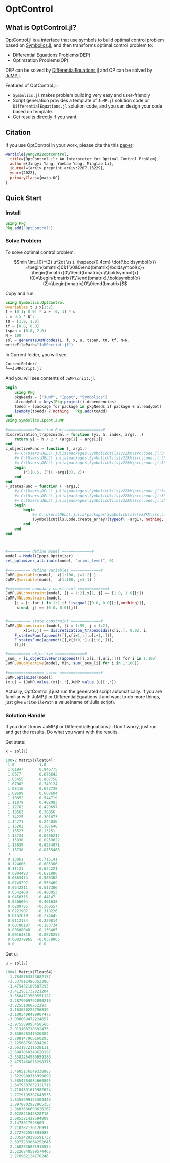 # OptControl

## What is OptControl.jl?

OptControl.jl is a interface that use symbols to build optimal control problem based on [Symbolics.jl](https://symbolics.juliasymbolics.org/dev/), and then transforms optimal control problem to:

* Differential Equations Problems(DEP)
* Optimzation Problems(OP)

DEP can be solved by [DifferentialEquations.jl](https://diffeq.sciml.ai/dev/) and OP can be solved by [JuMP.jl](https://jump.dev/JuMP.jl/stable/)

Features of OptControl.jl:

* `Symbolics.jl` makes problem building very easy and user-friendly
* Script generation provides a template of `JuMP.jl` solution code or `DifferentialEquations.jl` solution code, and you can design your code based on template.
* Get results directly if you want.

## Citation

If you use OptControl in your work, please cite the this [paper](https://arxiv.org/abs/2207.13229):

```bib
@article{yang2022optcontrol,
  title={OptControl.jl: An Interpreter for Optimal Control Problem},
  author={Jingyi Yang, Yuebao Yang, Mingtao Li},
  journal={arXiv preprint arXiv:2207.13229},
  year={2022},
  primaryClass={math.OC}
}
```

## Quick Start

### Install

```julia
using Pkg
Pkg.add("OptControl")
```

### Solve Problem

To solve optimal control problem:

```math
min \int_{0}^{2} u^2dt \\s.t. \hspace{0.4cm} \dot{\boldsymbol{x}} =\begin{bmatrix}0&1 \\0&0\end{bmatrix}\boldsymbol{x}+ \begin{bmatrix}0\\1\end{bmatrix}u\\\boldsymbol{x}(0)=\begin{bmatrix}1\\1\end{bmatrix},\boldsymbol{x}(2)=\begin{bmatrix}0\\0\end{bmatrix}
```

Copy and run:

```julia
using Symbolics,OptControl
@variables t u x[1:2]
f = [0 1; 0 0] * x + [0, 1] * u
L = 0.5 * u^2
t0 = [1.0, 1.0]
tf = [0.0, 0.0]
tspan = (0.0, 2.0)
N = 100
sol = generateJuMPcodes(L, f, x, u, tspan, t0, tf; N=N, 
writeFilePath="JuMPscript.jl")
```

In Current folder, you will see

```powershell
CurrentFolder/
└──JuMPscript.jl
```

And you will see contents of `JuMPscript.jl`

```julia
begin
    using Pkg
    pkgNeeds = ["JuMP", "Ipopt", "Symbolics"]
    alreadyGet = keys(Pkg.project().dependencies)
    toAdd = [package for package in pkgNeeds if package ∉ alreadyGet]
    isempty(toAdd) ? nothing : Pkg.add(toAdd)
end
using Symbolics,Ipopt,JuMP

#============Function Parts================#
discretization_trapezoidal = function (yi, h, index, args...)
    return yi + h / 2 * (args[1] + args[2])
end
L_objectiveFunc = function (ˍ₋arg1,)
    #= C:\Users\DELL\.julia\packages\SymbolicUtils\v2ZkM\src\code.jl:349 =#
    #= C:\Users\DELL\.julia\packages\SymbolicUtils\v2ZkM\src\code.jl:350 =#
    #= C:\Users\DELL\.julia\packages\SymbolicUtils\v2ZkM\src\code.jl:351 =#
    begin
        (*)(0.5, (^)(ˍ₋arg1[3], 2))
    end
end
F_statesFunc = function (ˍ₋arg1,)
    #= C:\Users\DELL\.julia\packages\SymbolicUtils\v2ZkM\src\code.jl:349 =#
    #= C:\Users\DELL\.julia\packages\SymbolicUtils\v2ZkM\src\code.jl:350 =#
    #= C:\Users\DELL\.julia\packages\SymbolicUtils\v2ZkM\src\code.jl:351 =#
    begin
        begin
            #= C:\Users\DELL\.julia\packages\SymbolicUtils\v2ZkM\src\code.jl:444 =#
            (SymbolicUtils.Code.create_array)(typeof(ˍ₋arg1), nothing, Val{1}(), Val{(2,)}(), (getindex)(ˍ₋arg1, 2), ˍ₋arg1[3])
        end
    end
end



#========== define model =============#
model = Model(Ipopt.Optimizer)
set_optimizer_attribute(model, "print_level", 0)

#========== define variables =============#
JuMP.@variable(model,  x[1:100, j=1:2] )
JuMP.@variable(model,  u[1:100, j=1:1] )

#========== boundary constraint =============#
JuMP.@NLconstraint(model, [j = 1:2],x[1, j] == [1.0, 1.0][j])
JuMP.@NLconstraint(model, 
    [j = [i for i in 1:2 if !isequal([0.0, 0.0][i],nothing)]],
     x[end, j] == [0.0, 0.0][j])


#========== state constraint =============#
JuMP.@NLconstraint(model, [i = 1:99, j = 1:2],
        x[i+1,j] == discretization_trapezoidal(x[i,:], 0.02, i, 
	F_statesFunc(append!([],x[i+1,:],u[i+1,:])),
	F_statesFunc(append!([],x[i+0,:],u[i+0,:])),
	)[j])

#========== objective =============#
_sum_ = [L_objectiveFunc(append!([],x[i,:],u[i,:])) for i in 1:100]
JuMP.@NLobjective(model, Min, sum(_sum_[i] for i in 1:100))

#================ solve ==================#
JuMP.optimize!(model)
(x,u) = (JuMP.value.(x)[:,:],JuMP.value.(u)[:,:])

```

Actually, OptControl.jl just run the generated script automatically. If you are familiar with JuMP.jl or DifferentialEquations.jl and want to do more things, just give `writeFilePath` a value(name of Julia script).

### Solution Handle

If you don't know JuMP.jl or DifferentialEquations.jl. Don't worry, just run and get the results. Do what you want with the results.

Get state:

```julia
x = sol[1]
```

```powershell
100×2 Matrix{Float64}:
 1.0           1.0
 1.01947       0.946775
 1.0377        0.876642
 1.05455       0.807758
 1.07002       0.740124
 1.08416       0.673739
 1.09699       0.608604
 1.10852       0.544719
 1.11879       0.482083
 1.12782       0.420697
 1.13563       0.36056
 1.14225       0.301673
 1.14771       0.244036
 1.15202       0.187648
 1.15523       0.13251
 1.15734       0.0786212
 1.15838       0.0259822
 1.15839      -0.0254071
 1.15738      -0.0755468
 ⋮
 0.13861      -0.715141
 0.124606     -0.685306
 0.11121      -0.654221
 0.0984493    -0.621886
 0.0863474    -0.588302
 0.0749297    -0.553469
 0.0642211    -0.517386
 0.0542468    -0.480053
 0.0450315    -0.44147
 0.0366004    -0.401638
 0.0289785    -0.360557
 0.0221907    -0.318226
 0.0162619    -0.274645
 0.0112174    -0.229814
 0.00708187   -0.183734
 0.00388048   -0.136405
 0.00163818   -0.0878253
 0.000379965  -0.0379965
 0.0           0.0
```

Get u:

```julia
u = sol[2]
```

```powershell
100×1 Matrix{Float64}:
 -1.7845763373682157
 -3.537912486353386
 -3.475432109587295
 -3.412951732821204
 -3.3504713560551127
 -3.2879909792890216
 -3.22551060252293
 -3.163030225756839
 -3.1005498489907475
 -3.038069472224657
 -2.975589095458566
 -2.913108718692475
 -2.850628341926384
 -2.788147965160293
 -2.725667588394202
 -2.663187211628111
 -2.6007068348620197
 -2.5382264580959286
 -2.4757460813298375
  ⋮
  1.4605176549338985
  1.5229980316999896
  1.5854784084660805
  1.6479587852321715
  1.7104391619982624
  1.7729195387643535
  1.8353999155304446
  1.8978802922965357
  1.9603606690626267
  2.022841045828718
  2.085321422594809
  2.1478017993609
  2.210282176126991
  2.272762552893082
  2.3352429296591732
  2.3977233064252643
  2.4602036831913554
  2.5226840599574465
  1.276962124170246
```
